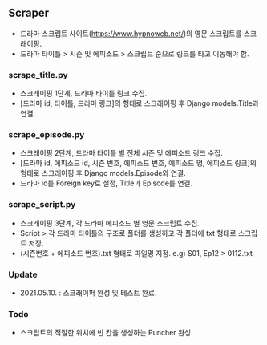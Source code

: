 ## Scraper

- 드라마 스크립트 사이트(https://www.hypnoweb.net/)의 영문 스크립트를 스크래이핑.
- 드라마 타이틀 > 시즌 및 에피소드 > 스크립트 순으로 링크를 타고 이동해야 함.
 

### scrape_title.py

- 스크래이핑 1단계, 드라마 타이틀 링크 수집.
- [드라마 id, 타이틀, 드라마 링크]의 형태로 스크래이핑 후 Django models.Title과 연결.


### scrape_episode.py

- 스크래이핑 2단계, 드라마 타이틀 별 전체 시즌 및 에피소드 링크 수집.
- [드라마 id, 에피소드 id, 시즌 번호, 에피소드 번호, 에피소드 명, 에피소드 링크]의 형태로 스크래이핑 후 Django models.Episode와 연결.
- 드라마 id를 Foreign key로 설정, Title과 Episode를 연결.


### scrape_script.py

- 스크래이핑 3단계, 각 드라마 에피소드 별 영문 스크립트 수집.
- Script > 각 드라마 타이틀의 구조로 폴더를 생성하고 각 폴더에 txt 형태로 스크립트 저장.
- (시즌번호 + 에피소드 번호).txt 형태로 파일명 지정. e.g) S01, Ep12 > 0112.txt


### Update

- 2021.05.10. : 스크래이퍼 완성 및 테스트 완료.


### Todo

- 스크립트의 적절한 위치에 빈 칸을 생성하는 Puncher 완성.